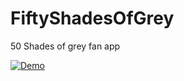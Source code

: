 # FiftyShadesOfGrey
 50 Shades of grey fan app

[![Demo](https://github.com/johnmelodyme/FiftyShadesOfGrey/blob/main/assets/video_2022-01-13_03-09-56.gif)](https://github.com/johnmelodyme/FiftyShadesOfGrey/blob/main/assets/video_2022-01-13_03-09-56.gif)